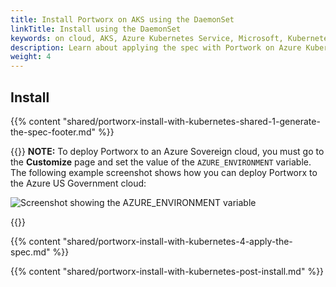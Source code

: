 ```yaml
---
title: Install Portworx on AKS using the DaemonSet
linkTitle: Install using the DaemonSet
keywords: on cloud, AKS, Azure Kubernetes Service, Microsoft, Kubernetes, k8s
description: Learn about applying the spec with Portwork on Azure Kubernetes Service.
weight: 4
---
```


## Install

{{% content "shared/portworx-install-with-kubernetes-shared-1-generate-the-spec-footer.md" %}}

{{<info>}}
**NOTE:** To deploy Portworx to an Azure Sovereign cloud, you must go to the **Customize** page and set the value of the `AZURE_ENVIRONMENT` variable. The following example screenshot shows how you can deploy Portworx to the Azure US Government cloud:

![Screenshot showing the AZURE_ENVIRONMENT variable](/img/azure-sovereign-example.png)

{{</info>}}

{{% content "shared/portworx-install-with-kubernetes-4-apply-the-spec.md" %}}

{{% content "shared/portworx-install-with-kubernetes-post-install.md" %}}
